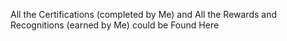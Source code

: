 All the Certifications (completed by Me) and All the Rewards and Recognitions (earned by Me) could be Found Here

